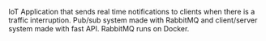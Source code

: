 IoT Application that sends real time notifications to clients when there is a traffic interruption.
Pub/sub system made with RabbitMQ and client/server system made with fast API. 
RabbitMQ runs on Docker. 
